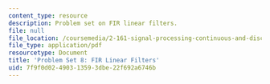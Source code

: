 ```yaml
---
content_type: resource
description: Problem set on FIR linear filters.
file: null
file_location: /coursemedia/2-161-signal-processing-continuous-and-discrete-fall-2008/7f9f0d02490313593dbe22f692a6746b_ps8.pdf
file_type: application/pdf
resourcetype: Document
title: 'Problem Set 8: FIR Linear Filters'
uid: 7f9f0d02-4903-1359-3dbe-22f692a6746b
---
```


